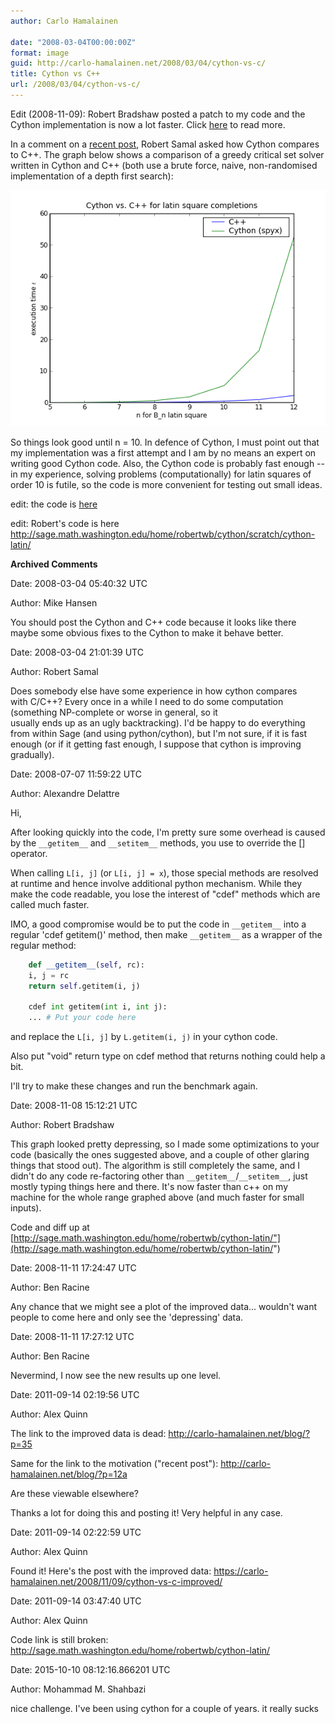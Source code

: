 ```yaml
---
author: Carlo Hamalainen

date: "2008-03-04T00:00:00Z"
format: image
guid: http://carlo-hamalainen.net/2008/03/04/cython-vs-c/
title: Cython vs C++
url: /2008/03/04/cython-vs-c/
---
```

Edit (2008-11-09): Robert Bradshaw posted a patch to my code and the Cython implementation is now a lot faster. Click [here](/2008/11/09/cython-vs-c-improved/) to read more.

In a comment on a [recent post](/2007/12/18/speeding-up-code-using-cython/), Robert Samal asked how Cython compares to C++. The graph below shows a comparison of a greedy critical set solver written in Cython and C++ (both use a brute force, naive, non-randomised implementation of a depth first search): 

![](/stuff/myfiles/cython-vs-cpp.png) 

So things look good until n = 10. In defence of Cython, I must point out that my implementation was a first attempt and I am by no means an expert on writing good Cython code. Also, the Cython code is probably fast enough -- in my experience, solving problems (computationally) for latin squares of order 10 is futile, so the code is more convenient for testing out small ideas.

edit: the code is [here](http://carlo-hamalainen.net/sage/latin-1.2/)

edit: Robert's code is here <http://sage.math.washington.edu/home/robertwb/cython/scratch/cython-latin/>

**Archived Comments**

Date: 2008-03-04 05:40:32 UTC

Author: Mike Hansen

You should post the Cython and C++ code because it looks like there maybe some obvious fixes to the Cython to make it behave better.

Date: 2008-03-04 21:01:39 UTC

Author: Robert Samal

Does somebody else have some experience in how cython compares  
with C/C++? Every once in a while I need to do some computation (something NP-complete or worse in general, so it  
usually ends up as an ugly backtracking). I'd be happy to do everything from within Sage (and using python/cython), but I'm not sure, if it is fast enough (or if it getting fast enough, I suppose that cython is improving gradually).

Date: 2008-07-07 11:59:22 UTC

Author: Alexandre Delattre

Hi,

After looking quickly into the code, I'm pretty sure some overhead is caused by the ``__getitem__`` and ``__setitem__`` methods, you use to override the [] operator.

When calling ``L[i, j]`` (or ``L[i, j] = x``), those special methods are resolved at runtime and hence involve additional python mechanism. While they make the code readable, you lose the interest of "cdef" methods which are called much faster.

IMO, a good compromise would be to put the code in ``__getitem__`` into a regular 'cdef getitem()' method, then make ``__getitem__`` as a wrapper of the regular method:

```python
    def __getitem__(self, rc):  
    i, j = rc  
    return self.getitem(i, j)

    cdef int getitem(int i, int j):  
    ... # Put your code here
```

and replace the ``L[i, j]`` by ``L.getitem(i, j)`` in your cython code.

Also put "void" return type on cdef method that returns nothing could help a bit.

I'll try to make these changes and run the benchmark again.

Date: 2008-11-08 15:12:21 UTC

Author: Robert Bradshaw

This graph looked pretty depressing, so I made some optimizations to your code (basically the ones suggested above, and a couple of other glaring things that stood out). The algorithm is still completely the same, and I didn't do any code re-factoring other than ``__getitem__``/``__setitem__``, just mostly typing things here and there. It's now faster than c++ on my machine for the whole range graphed above (and much faster for small inputs).

Code and diff up at [http://sage.math.washington.edu/home/robertwb/cython-latin/"](http://sage.math.washington.edu/home/robertwb/cython-latin/")

Date: 2008-11-11 17:24:47 UTC

Author: Ben Racine

Any chance that we might see a plot of the improved data... wouldn't want people to come here and only see the 'depressing' data.

Date: 2008-11-11 17:27:12 UTC

Author: Ben Racine

Nevermind, I now see the new results up one level.

Date: 2011-09-14 02:19:56 UTC

Author: Alex Quinn

The link to the improved data is dead:  <http://carlo-hamalainen.net/blog/?p=35>

Same for the link to the motivation ("recent post"): <http://carlo-hamalainen.net/blog/?p=12a>

Are these viewable elsewhere?

Thanks a lot for doing this and posting it! Very helpful in any case.

Date: 2011-09-14 02:22:59 UTC

Author: Alex Quinn

Found it! Here's the post with the improved data: <https://carlo-hamalainen.net/2008/11/09/cython-vs-c-improved/>

Date: 2011-09-14 03:47:40 UTC

Author: Alex Quinn

Code link is still broken:  
<http://sage.math.washington.edu/home/robertwb/cython-latin/>

Date: 2015-10-10 08:12:16.866201 UTC

Author: Mohammad M. Shahbazi

nice challenge. I've been using cython for a couple of years. it really sucks
